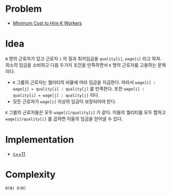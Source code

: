 # Problem

* [Minimum Cost to Hire K Workers](https://leetcode.com/problems/minimum-cost-to-hire-k-workers/)

# Idea

`N` 명의 근로자가 있고 근로자 `i` 의 질과 최저임금을
`quality[i]`, `wage[i]` 라고 하자. 최소의 임금을
소비하고 다음 두가지 조건을 만족하면서 
`K` 명의 근로자를 고용하는 문제이다.

* `K` 그룹의 근로자는 퀄러티의 비율에 따라 임금을 지급한다. 따라서
  `wage[i] : wage[j] = quality[i] : quality[j]` 를 만족한다. 또한
  `wage[i] : quality[i] = wage[j] : quality[j]` 이다.
* 모든 근로자가 `wage[i]` 이상의 임금이 보장되어야 한다.

`K` 그룹의 근로자들은 모두 `wage[i]/quality[i]` 가 같다.  이들의
퀄리티를 모두 합하고 `wage[i]/quality[i]` 를 곱하면 이들의 임금을
얻어낼 수 있다.

# Implementation

* [c++11](a.cpp)

# Complexity

```
O(N) O(N)
```
